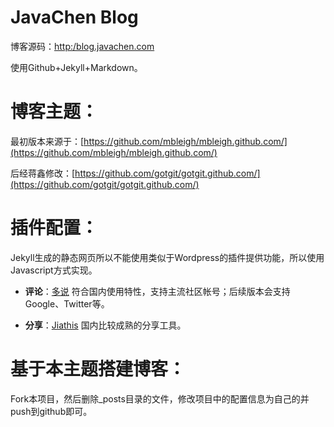 JavaChen Blog
=======

博客源码：[http:/blog.javachen.com](http://blog.javachen.com)

使用Github+Jekyll+Markdown。

博客主题：
====

最初版本来源于：[https://github.com/mbleigh/mbleigh.github.com/](https://github.com/mbleigh/mbleigh.github.com/)

后经蒋鑫修改：[https://github.com/gotgit/gotgit.github.com/](https://github.com/gotgit/gotgit.github.com/)

插件配置：
===

Jekyll生成的静态网页所以不能使用类似于Wordpress的插件提供功能，所以使用Javascript方式实现。

* **评论**：[多说](http://duoshuo.com) 符合国内使用特性，支持主流社区帐号；后续版本会支持Google、Twitter等。

* **分享**：[Jiathis](http://www.jiathis.com/) 国内比较成熟的分享工具。

基于本主题搭建博客：
===

Fork本项目，然后删除_posts目录的文件，修改项目中的配置信息为自己的并push到github即可。
